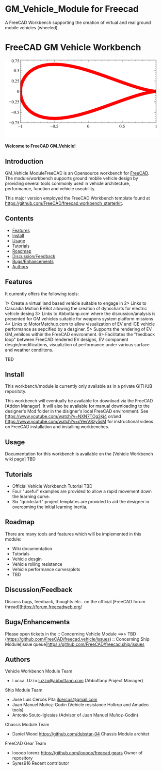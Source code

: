 # GM_Vehicle_Module for Freecad
A FreeCAD Workbench supporting the creation of virtual and real ground mobile vehicles (wheeled).

# FreeCAD GM Vehicle Workbench
                          
![Vehicle Workbench Logo](freecad/gm_vehicle/resources/icons/VehicleWorkbench.svg)

**Welcome to FreeCAD GM_Vehicle!**

## Introduction
GM_Vehicle ModuleFreeCAD is an Opensource workbench for [FreeCAD](https://www.freecadweb.org). The module/workbench supports ground mobile vehicle design by providing several tools commonly used in vehicle architecture, performance, function and vehicle useability.

This major version employed the FreeCAD Workbench template found at <https://github.com/FreeCAD/freecad.workbench_starterkit>.

## Contents
- [Features](#features)
- [Install](#install)
- [Usage](#usage)
- [Tutorials](#tutorials)
- [Roadmap](#roadmap)
- [Discussion/Feedback](#discussionfeedback)
- [Bugs/Enhancements](#bugsenhancements)
- [Authors](#authors)

## Features
It currently offers the following tools:

1> Create a virtual land based vehicle suitable to engage in 
2> Links to Cascadia Motion EVBot allowing the creation of dynocharts for electric vehicle desing
3> Links to Abbottanp.com where the discussion/analysis is presented for GM vehicles suitable for weapons system platform missions
4> Links to MotorMatchup.com to allow visualization of EV and ICE vehicle performance as sepcified by a desginer.
5> Supports the rendering of EV GM_vehilces within the FreeCAD environment.
6> Facilitates the "feedback loop" between FreeCAD rendered EV designs, EV component desgin/modifications, visualiztion of performance under various surface and weather condiitons.

TBD

## Install

This workbench/module is currently only available as in a private GITHUB repositoty.

This workbench will eventually be available for download via the FreeCAD [Addon Manager].  It will also be available for manual downloading to the designer's Mod folder in the disigner's local FreeCAD environment.  See https://www.youtube.com/watch?v=NXN7TOg3kj4  or/and https://www.youtube.com/watch?v=cYevV8zy5sM  for instructional videos on FreeCAD installation and installing workbenches.

## Usage

Documentation for this workbench is available on the [Vehicle Workbench wiki page] TBD

## Tutorials

* Official Vehicle Workbench Tutorial TBD
* Four "useful" examples are provided to allow a rapid movement down the learning curve.
* Six "quickstart" project templates are provided to aid the designer in overcoming the initial learning inertia.

## Roadmap

There are many tools and features which will be implemented in this module:

 - Wiki documentation
 - Tutorials
 - Vehicle desgin
 - Vehicle rolling resistance
 - Vehicle performance curves/plots
 - TBD

## Discussion/Feedback

Discuss bugs, feedback, thoughts etc.. on the official [FreeCAD forum thread](https://forum.freecadweb.org/

## Bugs/Enhancements

Please open tickets in the 
:: Concerning Vehicle Module ==>> TBD (https://github.com/FreeCAD/freecad.vehicle/issues)
:: Concerning Ship Module[issue queue]https://github.com/FreeCAD/freecad.ship/issues

## Authors
Vehicle Workbench Module Team
 - Lucca. Uzzo <luzzo@abbottanp.com> (Abbottanp Project Manager)
 
 Ship Module Team
 - Jose Luis Cercós Pita <jlcercos@gmail.com>
 - Juan Manuel Muñoz-Godin (Vehicle resistance Holtrop and Amadeo tools)
 - Antonio Souto-Iglesias (Advisor of Juan Manuel Muñoz-Godin)
 
 Chassis Module Team
 - Daniel Wood <https://github.com/dubstar-04> Chassis Module architet

 FreeCAD Gear Team
  - looooo lorenz <https://github.com/looooo/freecad.gears> Owner of repository
  - Syres916 Recent contributor

 
